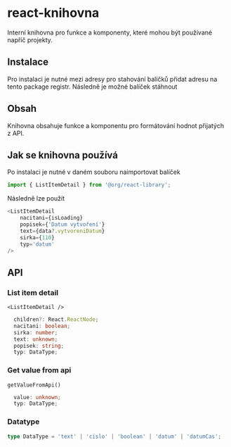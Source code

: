 # react-knihovna

Interní knihovna pro funkce a komponenty, které mohou být používané napříč projekty.


## Instalace

Pro instalaci je nutné mezi adresy pro stahování balíčků přidat adresu na tento package registr.
Následně je možné balíček stáhnout

## Obsah

Knihovna obsahuje funkce a komponentu pro formátování hodnot přijatých z API.

## Jak se knihovna používá

Po instalaci je nutné v daném souboru naimportovat balíček

```typescript
import { ListItemDetail } from '@org/react-library';
```

Následně lze použít

```typescript
<ListItemDetail
    nacitani={isLoading}
    popisek={'Datum vytvoření'}
    text={data?.vytvoreniDatum}
    sirka={110}
    typ='datum'
/>
```

## API

### List item detail

`<ListItemDetail />`

```typescript
  children?: React.ReactNode;
  nacitani: boolean;
  sirka: number;
  text: unknown;
  popisek: string;
  typ: DataType;
```

### Get value from api

`getValueFromApi()`

```typescript
  value: unknown;
  typ: DataType;
```

### Datatype

```typescript
type DataType = 'text' | 'cislo' | 'boolean' | 'datum' | 'datumCas';
```